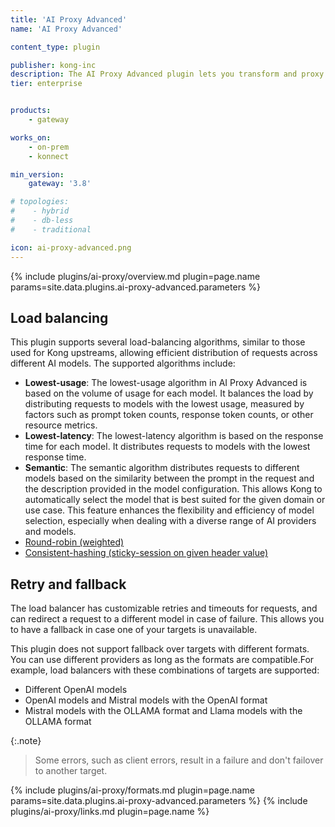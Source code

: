 ```yaml
---
title: 'AI Proxy Advanced'
name: 'AI Proxy Advanced'

content_type: plugin

publisher: kong-inc
description: The AI Proxy Advanced plugin lets you transform and proxy requests to multiple AI providers and models at the same time. This lets you set up load balancing between targets.
tier: enterprise


products:
    - gateway

works_on:
    - on-prem
    - konnect

min_version:
    gateway: '3.8'

# topologies:
#    - hybrid
#    - db-less
#    - traditional

icon: ai-proxy-advanced.png
---
```


{% include plugins/ai-proxy/overview.md plugin=page.name params=site.data.plugins.ai-proxy-advanced.parameters %}

## Load balancing

This plugin supports several load-balancing algorithms, similar to those used for Kong upstreams, allowing efficient distribution of requests across different AI models. The supported algorithms include:
* **Lowest-usage**: The lowest-usage algorithm in AI Proxy Advanced is based on the volume of usage for each model. It balances the load by distributing requests to models with the lowest usage, measured by factors such as prompt token counts, response token counts, or other resource metrics.
* **Lowest-latency**: The lowest-latency algorithm is based on the response time for each model. It distributes requests to models with the lowest response time.
* **Semantic**: The semantic algorithm distributes requests to different models based on the similarity between the prompt in the request and the description provided in the model configuration. This allows Kong to automatically select the model that is best suited for the given domain or use case. This feature enhances the flexibility and efficiency of model selection, especially when dealing with a diverse range of AI providers and models.
* [Round-robin (weighted)](/gateway/load-balancing/#round-robin)
* [Consistent-hashing (sticky-session on given header value)](/gateway/load-balancing/#consistent-hashing)


## Retry and fallback

The load balancer has customizable retries and timeouts for requests, and can redirect a request to a different model in case of failure. This allows you to have a fallback in case one of your targets is unavailable.

This plugin does not support fallback over targets with different formats. You can use different providers as long as the formats are compatible.For example, load balancers with these combinations of targets are supported:
* Different OpenAI models
* OpenAI models and Mistral models with the OpenAI format
* Mistral models with the OLLAMA format and Llama models with the OLLAMA format

{:.note}
> Some errors, such as client errors, result in a failure and don't failover to another target.

{% include plugins/ai-proxy/formats.md plugin=page.name params=site.data.plugins.ai-proxy-advanced.parameters %}
{% include plugins/ai-proxy/links.md plugin=page.name %}
